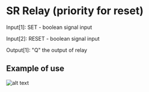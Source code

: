 # SR Relay (priority for reset)

Input[1]: SET - boolean signal input

Input[2]: RESET - boolean signal input

Output[1]: "Q" the output of relay

## Example of use

![alt text](https://github.com/kkuba91/LabView_PLC/blob/master/SR%20relay/SR_Example.png?raw=true)
